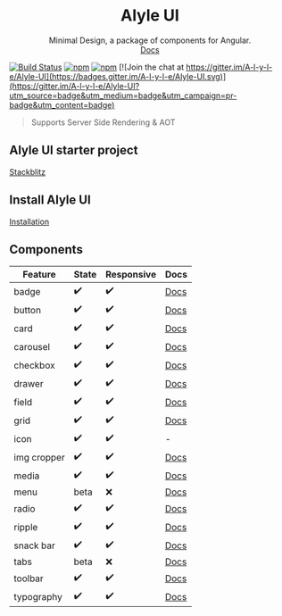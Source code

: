 <div align="center" style="text-align: center">
  <h1>Alyle UI</h1>
  Minimal Design, a package of components for Angular.
  <br/>
  <a href="https://alyle-ui.firebaseapp.com/">Docs</a>
</div>

[![Build Status](https://travis-ci.org/A-l-y-l-e/Alyle-UI.svg?branch=master)](https://travis-ci.org/A-l-y-l-e/Alyle-UI)
[![npm](https://img.shields.io/npm/v/@alyle/ui.svg?style=flat-square)](https://npmjs.com/package/@alyle/ui)
[![npm](https://img.shields.io/npm/dt/@alyle/ui.svg?style=flat-square)](https://npmjs.com/package/@alyle/ui) [![Join the chat at https://gitter.im/A-l-y-l-e/Alyle-UI](https://badges.gitter.im/A-l-y-l-e/Alyle-UI.svg)](https://gitter.im/A-l-y-l-e/Alyle-UI?utm_source=badge&utm_medium=badge&utm_campaign=pr-badge&utm_content=badge)

> Supports Server Side Rendering & AOT

## Alyle UI starter project

[Stackblitz](https://stackblitz.com/edit/angular-alyle-ui-starter?file=src%2Fapp%2Fapp.component.html)

## Install Alyle UI

[Installation](https://alyle-ui.firebaseapp.com/getting-started/installation)

## Components

|Feature|State|Responsive|Docs|
|----|-----|----------|----|
|badge|✔️|✔️|[Docs](https://alyle-ui.firebaseapp.com/components/badge)|
|button|✔️|✔️|[Docs](https://alyle-ui.firebaseapp.com/components/button)|
|card|✔️|✔️|[Docs](https://alyle-ui.firebaseapp.com/components/card)|
|carousel|✔️|✔️|[Docs](https://alyle-ui.firebaseapp.com/components/carousel)|
|checkbox|✔️|✔️|[Docs](https://alyle-ui.firebaseapp.com/components/checkbox)|
|drawer|✔️|✔️|[Docs](https://alyle-ui.firebaseapp.com/components/drawer)|
|field|✔️|✔️|[Docs](https://alyle-ui.firebaseapp.com/components/field)|
|grid|✔️|✔️|[Docs](https://alyle-ui.firebaseapp.com/layout/grid)|
|icon|✔️|✔️|-|
|img cropper|✔️|✔️|[Docs](https://alyle-ui.firebaseapp.com/components/resizing-cropping-images)|
|media|✔️|✔️|[Docs](https://alyle-ui.firebaseapp.com/layout/responsive)|
|menu|beta|:x:|[Docs](https://alyle-ui.firebaseapp.com/components/menu)|
|radio|✔️|✔️|[Docs](https://alyle-ui.firebaseapp.com/components/radio)|
|ripple|✔️|✔️|[Docs](https://alyle-ui.firebaseapp.com/components/ripple)|
|snack bar|✔️|✔️|[Docs](https://alyle-ui.firebaseapp.com/components/snack-bar)|
|tabs|beta|:x:|[Docs](https://alyle-ui.firebaseapp.com/components/tabs)|
|toolbar|✔️|✔️|[Docs](https://alyle-ui.firebaseapp.com/components/toolbar)|
|typography|✔️|✔️|[Docs](https://alyle-ui.firebaseapp.com/components/typography)|

